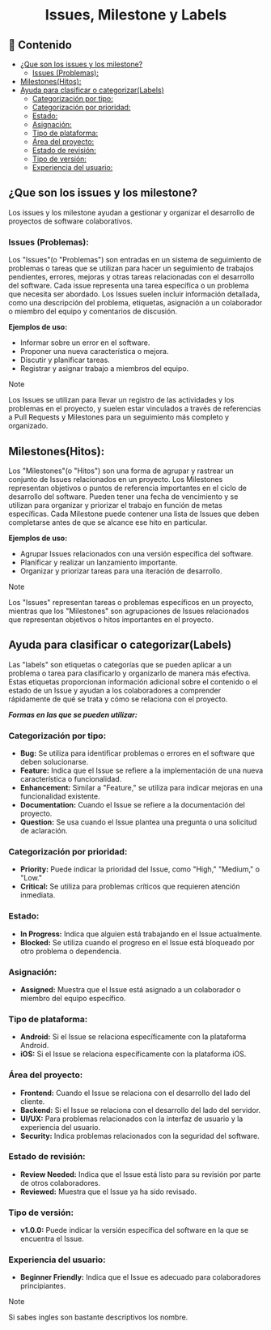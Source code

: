 <h1 align="center">Issues, Milestone y Labels</h1>

<h2>📑 Contenido</h2>

- [¿Que son los issues y los milestone?](#que-son-los-issues-y-los-milestone)
  - [Issues (Problemas):](#issues-problemas)
- [Milestones(Hitos):](#milestoneshitos)
- [Ayuda para clasificar o categorizar(Labels)](#ayuda-para-clasificar-o-categorizarlabels)
  - [Categorización por tipo:](#categorización-por-tipo)
  - [Categorización por prioridad:](#categorización-por-prioridad)
  - [Estado:](#estado)
  - [Asignación:](#asignación)
  - [Tipo de plataforma:](#tipo-de-plataforma)
  - [Área del proyecto:](#área-del-proyecto)
  - [Estado de revisión:](#estado-de-revisión)
  - [Tipo de versión:](#tipo-de-versión)
  - [Experiencia del usuario:](#experiencia-del-usuario)

## ¿Que son los issues y los milestone?

Los issues y los milestone ayudan a gestionar y organizar el desarrollo de proyectos de software colaborativos.

### Issues (Problemas):

Los "Issues"(o "Problemas") son entradas en un sistema de seguimiento de problemas o tareas que se utilizan para hacer un seguimiento de trabajos pendientes, errores, mejoras y otras tareas relacionadas con el desarrollo del software. Cada issue representa una tarea específica o un problema que necesita ser abordado. Los Issues suelen incluir información detallada, como una descripción del problema, etiquetas, asignación a un colaborador o miembro del equipo y comentarios de discusión.

**Ejemplos de uso:**

- Informar sobre un error en el software.
- Proponer una nueva característica o mejora.
- Discutir y planificar tareas.
- Registrar y asignar trabajo a miembros del equipo.

> [!NOTE]
>
> Los Issues se utilizan para llevar un registro de las actividades y los problemas en el proyecto, y suelen estar vinculados a través de referencias a Pull Requests y Milestones para un seguimiento más completo y organizado.

## Milestones(Hitos):

Los "Milestones"(o "Hitos") son una forma de agrupar y rastrear un conjunto de Issues relacionados en un proyecto. Los Milestones representan objetivos o puntos de referencia importantes en el ciclo de desarrollo del software. Pueden tener una fecha de vencimiento y se utilizan para organizar y priorizar el trabajo en función de metas específicas. Cada Milestone puede contener una lista de Issues que deben completarse antes de que se alcance ese hito en particular.

**Ejemplos de uso:**

- Agrupar Issues relacionados con una versión específica del software.
- Planificar y realizar un lanzamiento importante.
- Organizar y priorizar tareas para una iteración de desarrollo.

> [!NOTE]
>
> Los "Issues" representan tareas o problemas específicos en un proyecto, mientras que los "Milestones" son agrupaciones de Issues relacionados que representan objetivos o hitos importantes en el proyecto.

## Ayuda para clasificar o categorizar(Labels)

Las "labels" son etiquetas o categorías que se pueden aplicar a un problema o tarea para clasificarlo y organizarlo de manera más efectiva. Estas etiquetas proporcionan información adicional sobre el contenido o el estado de un Issue y ayudan a los colaboradores a comprender rápidamente de qué se trata y cómo se relaciona con el proyecto.

**_Formas en las que se pueden utilizar:_**

### Categorización por tipo:

- **Bug:** Se utiliza para identificar problemas o errores en el software que deben solucionarse.
- **Feature:** Indica que el Issue se refiere a la implementación de una nueva característica o funcionalidad.
- **Enhancement:** Similar a "Feature," se utiliza para indicar mejoras en una funcionalidad existente.
- **Documentation:** Cuando el Issue se refiere a la documentación del proyecto.
- **Question:** Se usa cuando el Issue plantea una pregunta o una solicitud de aclaración.

### Categorización por prioridad:

- **Priority:** Puede indicar la prioridad del Issue, como "High," "Medium," o "Low."
- **Critical:** Se utiliza para problemas críticos que requieren atención inmediata.

### Estado:

- **In Progress:** Indica que alguien está trabajando en el Issue actualmente.
- **Blocked:** Se utiliza cuando el progreso en el Issue está bloqueado por otro problema o dependencia.

### Asignación:

- **Assigned:** Muestra que el Issue está asignado a un colaborador o miembro del equipo específico.

### Tipo de plataforma:

- **Android:** Si el Issue se relaciona específicamente con la plataforma Android.
- **iOS:** Si el Issue se relaciona específicamente con la plataforma iOS.

### Área del proyecto:

- **Frontend:** Cuando el Issue se relaciona con el desarrollo del lado del cliente.
- **Backend:** Si el Issue se relaciona con el desarrollo del lado del servidor.
- **UI/UX:** Para problemas relacionados con la interfaz de usuario y la experiencia del usuario.
- **Security:** Indica problemas relacionados con la seguridad del software.

### Estado de revisión:

- **Review Needed:** Indica que el Issue está listo para su revisión por parte de otros colaboradores.
- **Reviewed:** Muestra que el Issue ya ha sido revisado.

### Tipo de versión:

- **v1.0.0:** Puede indicar la versión específica del software en la que se encuentra el Issue.

### Experiencia del usuario:

- **Beginner Friendly:** Indica que el Issue es adecuado para colaboradores principiantes.

> [!NOTE]
>
> Si sabes ingles son bastante descriptivos los nombre.
